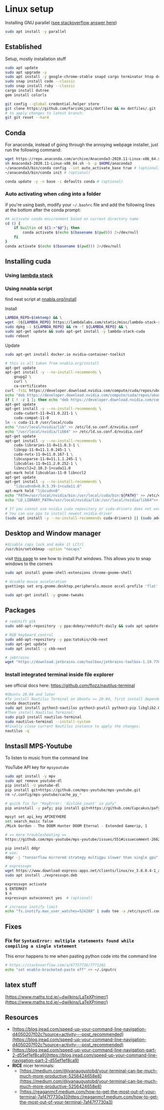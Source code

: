 # Linux setup

Installing GNU parallel ([see stackoverflow answer here](https://stackoverflow.com/a/28361402/7771202))

```bash
sudo apt install -y parallel
```

## Established

Setup, mostly installation stuff

```bash
sudo apt update
sudo apt upgrade -y
sudo apt install -y google-chrome-stable snapd cargo terminator htop dconf-editor snap copyq
sudo snap install code --classic
sudo snap install ruby --classic
cargo install dutree
gem install colorls
```

```bash
git config --global credential.helper store
git clone https://github.com/FarisHijazi/dotfiles && mv dotfiles/.git . && mv dotfiles/.gitignore . && rm -rf dotfiles
# to apply changes to latest branch:
git git reset --hard
```

## Conda

For anaconda, instead of going through the annoying webpage installer, just run the following command:

```bash
wget https://repo.anaconda.com/archive/Anaconda3-2020.11-Linux-x86_64.sh
sh Anaconda3-2020.11-Linux-x86_64.sh -b -p $HOME/anaconda3
~/anaconda3/bin/conda config --set auto_activate_base true # (optional)
~/anaconda3/bin/conda init # (optional)

conda update -y -n base -c defaults conda # (optional)
```

### Auto activating when `cd`ing into a folder

if you're using bash, modify your `~/.bashrc` file and add the following lines at the bottom after the conda prompt:

```bash
## activate conda environment based on current directory name
cd () {
    if builtin cd ${1:+"$@"}; then
        conda activate $(echo $(basename $(pwd))) 2>/dev/null
    fi
}
conda activate $(echo $(basename $(pwd))) 2>/dev/null
```


## Installing cuda

### Using [lambda stack](https://lambdalabs.com/lambda-stack-deep-learning-software)

### Using nnabla script
find neat script at [nnabla.org/install](https://nnabla.org/install/)

Install

```bash
LAMBDA_REPO=$(mktemp) && \
wget -O${LAMBDA_REPO} https://lambdalabs.com/static/misc/lambda-stack-repo.deb && \
sudo dpkg -i ${LAMBDA_REPO} && rm -f ${LAMBDA_REPO} && \
sudo apt-get update && sudo apt-get install -y lambda-stack-cuda
sudo reboot
```

Update

```bash
sudo apt-get install docker.io nvidia-container-toolkit
```

```bash
# this is all taken from nnabla.org/install
apt-get update
apt-get install -y --no-install-recommends \
	gnupg2 \
	curl \
	ca-certificates
curl -fsSL https://developer.download.nvidia.com/compute/cuda/repos/ubuntu1804/x86_64/7fa2af80.pub | apt-key add -
echo "deb https://developer.download.nvidia.com/compute/cuda/repos/ubuntu1804/x86_64 /" > /etc/apt/sources.list.d/cuda.list
if [ ! -z 1 ]; then echo "deb https://developer.download.nvidia.com/compute/machine-learning/repos/ubuntu1804/x86_64 /" > /etc/apt/sources.list.d/nvidia-ml.list; fi
apt-get update
apt-get install -y --no-install-recommends \
	cuda-cudart-11-0=11.0.221-1 \
	cuda-compat-11-0
ln -s cuda-11.0 /usr/local/cuda
echo "/usr/local/nvidia/lib" >> /etc/ld.so.conf.d/nvidia.conf
echo "/usr/local/nvidia/lib64" >> /etc/ld.so.conf.d/nvidia.conf
apt-get update
apt-get install -y --no-install-recommends \
	cuda-libraries-11-0=11.0.3-1 \
	libnpp-11-0=11.1.0.245-1 \
	cuda-nvtx-11-0=11.0.167-1 \
	libcusparse-11-0=11.1.1.245-1 \
	libcublas-11-0=11.2.0.252-1 \
	libnccl2=2.10.3-1+cuda11.0
apt-mark hold libcublas-11-0 libnccl2
apt-get update
apt-get install -y --no-install-recommends \
	"libcudnn8=8.0.5.39-1+cuda11.0"
apt-mark hold "libcudnn8"
echo "PATH=/usr/local/nvidia/bin:/usr/local/cuda/bin:${PATH}" >> /etc/environment
echo "LD_LIBRARY_PATH=/usr/local/nvidia/lib:/usr/local/nvidia/lib64">> /etc/enviromnent

# If you cannot use nvidia cuda repository or cuda-drivers does not worl well (e.g Ubuntu18.04 with CUDA9.2),
# You can use ppa to install newest nvidia-driver
(sudo apt install -y --no-install-recommends cuda-drivers) || (sudo add-apt-repository -y ppa:graphics-drivers/ppa && sudo apt install -y nvidia-driver-430)

```

## Desktop and Window manager

```bash
#disable caps lock and make it LCtrl
/usr/bin/setxkbmap -option "nocaps"
```

visit [this page](https://itectec.com/ubuntu/ubuntu-how-to-snap-a-window-in-a-corner-with-18-04/) to see how to install Put windows. This allows you to snap windows to the corners

```bash
sudo apt install gnome-shell-extensions chrome-gnome-shell
```

```bash
# disable mouse acceleration
gsettings set org.gnome.desktop.peripherals.mouse accel-profile 'flat'
```

```bash
sudo apt-get install -y gnome-tweaks
```

## Packages

```bash
# redshift gtk
sudo add-apt-repository -y ppa:dobey/redshift-daily && sudo apt update && sudo apt install -y redshift
```

```bash
# RGB keyboard control 
sudo add-apt-repository -y ppa:tatokis/ckb-next
sudo apt-get update
sudo apt install -y ckb-next
```

```bash
# jebtrains
wget "https://download.jetbrains.com/toolbox/jetbrains-toolbox-1.19.7784.tar.gz"
```

### Install integrated terminal inside file explorer

see official docs here: https://github.com/flozz/nautilus-terminal

```bash
#Ubuntu 20.04 and later
#To install Nautilus Terminal on Ubuntu >= 20.04, first install dependencies:
conda deactivate
sudo apt install python3-nautilus python3-psutil python3-pip libglib2.0-bin dconf-editor
#Then install Nautilus Terminal:
sudo pip3 install nautilus-terminal
sudo nautilus-terminal --install-system
#Finally close current Nautilus instance to apply the changes:
nautilus -q
```

## Instasll MPS-Youtube

To listen to music from the command line

YouTube API key for `mpsyoutube`

```bash
sudo apt install -y mpv
sudo apt remove youtube-dl
pip install -U youtube-dl
pip install git+https://github.com/mps-youtube/mps-youtube.git
rm ~/.config/mps-youtube/cache_py_*

# quick fix for "KeyError: 'dislike_count' in pafy"
pip uninstall -y pafy; pip install git+https://github.com/Cupcakus/pafy

mpsyt set api_key APIKEYHERE
set search_music false
/Mick Gordon - The DOOM Hunter DOOM Eternal - Extended Gamerip, 1

# == more troubleshooting ==
https://github.com/mps-youtube/mps-youtube/issues/551#issuecomment-266250991
```

```bash
pip install ddgr
# use: 
ddgr -j "tensorflow mirrored strategy multigpu slower than single gpu"
```

```bash
# expressvpn
wget https://www.download-express-apps.net/clients/linux/xv_3.8.0.4-1_amd64.deb -O expressvpn.deb
sudo apt install ./expressvpn.deb

expressvpn activate
$ ENTERKEY
$ n
expressvpn autoconnect yes  # (optional)
```

```bash
# increase inotify limit
echo "fs.inotify.max_user_watches=524288" | sudo tee -a /etc/sysctl.conf
```

## Fixes

### Fix for `SyntaxError: multiple statements found while compiling a single statement`

This error happens to me when pasting python code into the command line

```bash
# https://stackoverflow.com/a/67757736/7771202
echo "set enable-bracketed-paste off" >> ~/.inputrc

```

## latex stuff

[https://www.maths.tcd.ie/~dwilkins/LaTeXPrimer/](https://www.maths.tcd.ie/~dwilkins/LaTeXPrimer/)

## Resources

- [https://blog.jread.com/speed-up-your-command-line-navigation-d4050207f02c?source=activity---post_recommended](https://blog.jread.com/speed-up-your-command-line-navigation-d4050207f02c?source=activity---post_recommended)
- [https://blog.jread.com/speed-up-your-command-line-navigation-part-2-d55ef1ef8ca9](https://blog.jread.com/speed-up-your-command-line-navigation-part-2-d55ef1ef8ca9)
- **RICE** nicer terminals:
    - [https://medium.com/@ivanaugustobd/your-terminal-can-be-much-much-more-productive-5256424658e8](https://medium.com/@ivanaugustobd/your-terminal-can-be-much-much-more-productive-5256424658e8)
    - [https://reaganmcf.medium.com/how-to-get-the-most-out-of-your-terminal-7af47f7730a3](https://reaganmcf.medium.com/how-to-get-the-most-out-of-your-terminal-7af47f7730a3)
